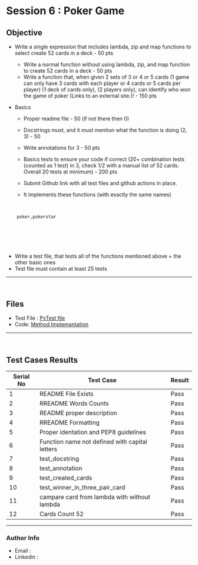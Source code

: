# Session 6 : Poker Game



## Objective

- Write a single expression that includes lambda, zip and map functions to select create 52 cards in a deck - 50 pts
  - Write a normal function without using lambda, zip, and map function to create 52 cards in a deck - 50 pts
  - Write a function that, when given 2 sets of 3 or 4 or 5 cards (1 game can only have 3 cards with each player or 4 cards or 5 cards per player) (1 deck of cards only),
   (2 players only), can identify who won the game of poker (Links to an external site.)! - 150 pts
   
- Basics
  - Proper readme file - 50 (if not there then 0)
  - Docstrings must, and it must mention what the function is doing (2, 3) - 50
  - Write annotations for 3 - 50 pts
  - Basics tests to ensure your code if correct (20+ combination tests (counted as 1 test) in 3, check 1/2 with a manual list of 52 cards. Overall 20 tests at minimum) - 200 pts
  - Submit Github link with all test files and github actions in place. 
  
  - It implements these functions (with exactly the same names) 
  
&nbsp;
``` html 
    poker,pokerstar
                            
                            
                          

```
&nbsp;
- Write a test file, that tests all of the functions mentioned above + the other basic ones 
- Test file must contain at least 25 tests


---
&nbsp;
## Files
 - Test File : [PyTest file](https://github.com/jagatabhay/pokergame/blob/master/test_session6.py)
 - Code: [Method Implemantation](https://github.com/jagatabhay/pokergame/blob/master/session6.py)
&nbsp;
---
&nbsp;
## Test Cases Results
| Serial No  | Test Case | Result |
| ---------- | --------- | ------ |
| 1 | README File Exists | Pass |
| 2 | RREADME Words Counts | Pass |
| 3 | README proper description | Pass |
| 4 | RREADME Formatting | Pass |
| 5 | Proper identation and  PEP8 guidelines | Pass |
| 6 | Function name not defined with capital letters | Pass |
| 7 | test_docstring | Pass |
| 8 | test_annotation | Pass |
| 9 | test_created_cards | Pass |
| 10 | test_winner_in_three_pair_card | Pass | 
| 11 | campare card from lambda with without lambda | Pass |
| 12 | Cards Count 52  | Pass |

---

### Author Info
- Email :
- Linkedin :
